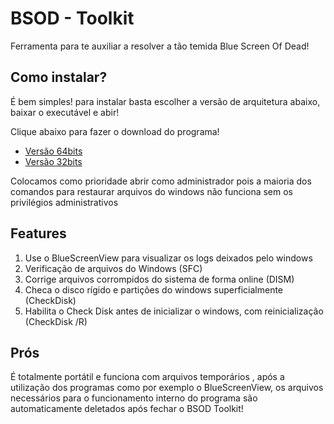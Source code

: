 # BSOD - Toolkit
Ferramenta para te auxiliar a resolver a tão temida Blue Screen Of Dead!

## Como instalar?
É bem simples! para instalar basta escolher a versão de arquitetura abaixo, baixar o executável e abir!

Clique abaixo para fazer o download do programa!

 - [Versão 64bits](https://github.com/nicollasfeitosa/BSOD/raw/master/BSODx64.exe)
 - [Versão 32bits](https://github.com/nicollasfeitosa/BSOD/raw/master/BSOD.exe)

Colocamos como prioridade abrir como administrador pois a maioria dos comandos para restaurar arquivos do windows não funciona sem os privilégios administrativos

## Features

 1. Use o BlueScreenView para visualizar os logs deixados pelo windows
 2. Verificação de arquivos do Windows (SFC)
 3. Corrige arquivos corrompidos do sistema de forma online (DISM)
 4. Checa o disco rígido e partições do windows superficialmente (CheckDisk)
 5. Habilita o Check Disk antes de inicializar o windows, com reinicialização (CheckDisk /R) 

## Prós
É totalmente portátil e funciona com arquivos temporários , após  a utilização dos programas como por exemplo o BlueScreenView, os arquivos necessários para o funcionamento interno do programa são automaticamente deletados após fechar o BSOD Toolkit!
